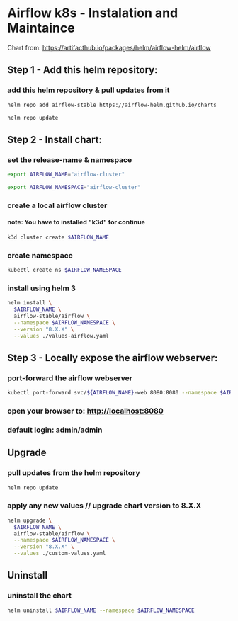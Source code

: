 
# Airflow k8s - Instalation and Maintaince

Chart from: https://artifacthub.io/packages/helm/airflow-helm/airflow

## Step 1 - Add this helm repository:
### add this helm repository & pull updates from it
```sh
helm repo add airflow-stable https://airflow-helm.github.io/charts

helm repo update
```
## Step 2 - Install chart:
### set the release-name & namespace
```sh
export AIRFLOW_NAME="airflow-cluster"

export AIRFLOW_NAMESPACE="airflow-cluster"
```

### create a local airflow cluster 
#### note: You have to installed "k3d" for continue
```sh
k3d cluster create $AIRFLOW_NAME
```
### create namespace
```sh
kubectl create ns $AIRFLOW_NAMESPACE
```
### install using helm 3
```sh
helm install \
  $AIRFLOW_NAME \
  airflow-stable/airflow \
  --namespace $AIRFLOW_NAMESPACE \
  --version "8.X.X" \
  --values ./values-airflow.yaml
```
  
## Step 3 - Locally expose the airflow webserver:
### port-forward the airflow webserver
```sh
kubectl port-forward svc/${AIRFLOW_NAME}-web 8080:8080 --namespace $AIRFLOW_NAMESPACE
```
### open your browser to: [http://localhost:8080](http://localhost:8080)
### default login: admin/admin

## Upgrade
### pull updates from the helm repository
```sh
helm repo update
```
### apply any new values // upgrade chart version to 8.X.X
```sh
helm upgrade \
  $AIRFLOW_NAME \
  airflow-stable/airflow \
  --namespace $AIRFLOW_NAMESPACE \
  --version "8.X.X" \
  --values ./custom-values.yaml
```  
  
## Uninstall
### uninstall the chart
```sh
helm uninstall $AIRFLOW_NAME --namespace $AIRFLOW_NAMESPACE
```